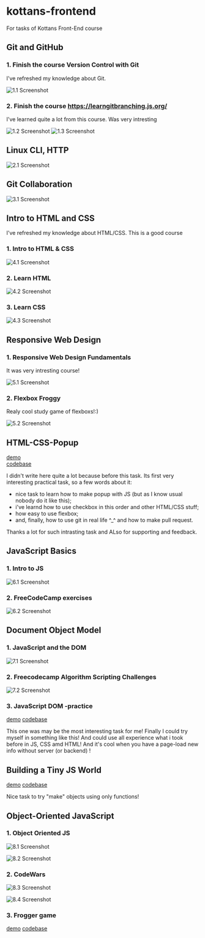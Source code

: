 # kottans-frontend

For tasks of Kottans Front-End course

## Git and GitHub

### 1. Finish the course Version Control with Git

I've refreshed my knowledge about Git.

![1.1 Screenshot](https://github.com/SamVal007/kottans-frontend/blob/main/Git%20and%20GitHub/Git.png)

### 2. Finish the course https://learngitbranching.js.org/

I've learned quite a lot from this course. Was very intresting

![1.2 Screenshot](https://github.com/SamVal007/kottans-frontend/blob/main/Git%20and%20GitHub/learngitbranching___%201.jpg)
![1.3 Screenshot](https://github.com/SamVal007/kottans-frontend/blob/main/Git%20and%20GitHub/learngitbranching___%202.jpg)

## Linux CLI, HTTP

![2.1 Screenshot](https://github.com/SamVal007/kottans-frontend/blob/main/Linux/Linux.png)

## Git Collaboration

![3.1 Screenshot](https://github.com/SamVal007/kottans-frontend/blob/main/task_git_collaboration/git_collaboration.png)

## Intro to HTML and CSS

I've refreshed my knowledge about HTML/CSS. This is a good course

### 1. Intro to HTML & CSS

![4.1 Screenshot](https://github.com/SamVal007/kottans-frontend/blob/main/html_css/HTML___Intro.jpg)

### 2. Learn HTML

![4.2 Screenshot](https://github.com/SamVal007/kottans-frontend/blob/main/html_css/Learn__CSS.jpg)

### 3. Learn CSS

![4.3 Screenshot](https://github.com/SamVal007/kottans-frontend/blob/main/html_css/Learn__HTML.jpg)

## Responsive Web Design

### 1. Responsive Web Design Fundamentals

It was very intresting course!

![5.1 Screenshot](https://github.com/SamVal007/kottans-frontend/blob/main/task_responsive_web_design/responsive_web_design%20.jpg)

### 2. Flexbox Froggy

Realy cool study game of flexboxs!:)

![5.2 Screenshot](https://github.com/SamVal007/kottans-frontend/blob/main/task_responsive_web_design/Flexbox%20Froggy.jpg)

## HTML-CSS-Popup

[demo](https://samval007.github.io/kottans-frontend/HTML-CSS-Popup/)\
[codebase](https://github.com/SamVal007/kottans-frontend/tree/main/HTML-CSS-Popup)

I didn't write here quite a lot because before this task. Its first very interesting practical task, so a few words about it:

- nice task to learn how to make popup with JS (but as I know usual nobody do it like this);
- i've learnd how to use checkbox in this order and other HTML/CSS stuff;
- how easy to use flexbox;
- and, finally, how to use git in real life ^\_^ and how to make pull request.

Thanks a lot for such intrasting task and ALso for supporting and feedback.

## JavaScript Basics

### 1. Intro to JS

![6.1 Screenshot](https://github.com/SamVal007/kottans-frontend/blob/main/task_js_basics/introJsUdacity.jpg)

### 2. FreeCodeCamp exercises

![6.2 Screenshot](https://github.com/SamVal007/kottans-frontend/blob/main/task_js_basics/freeCodeCamp_JS.jpg)

## Document Object Model

### 1. JavaScript and the DOM

![7.1 Screenshot](https://github.com/SamVal007/kottans-frontend/blob/main/task_js_dom/JSandDOM_udacity.jpg)

### 2. Freecodecamp Algorithm Scripting Challenges

![7.2 Screenshot](https://github.com/SamVal007/kottans-frontend/blob/main/task_js_dom/freecodecampChallenges.jpg)

### 3. JavaScript DOM -practice

[demo](https://samval007.github.io/kottans-frontend/Task_DOM_SnookerPlayers/)
[codebase](https://github.com/SamVal007/kottans-frontend/tree/main/Task_DOM_SnookerPlayers)

This one was may be the most interesting task for me!
Finally I could try myself in something like this! And could use all experience what i took before in JS, CSS amd HTML!
And it's cool when you have a page-load new info without server (or backend) !

## Building a Tiny JS World

[demo](https://samval007.github.io/a-tiny-JS-world/)
[codebase](https://github.com/SamVal007/a-tiny-JS-world)

Nice task to try "make" objects using only functions!

## Object-Oriented JavaScript

### 1. Object Oriented JS

![8.1 Screenshot](https://github.com/SamVal007/kottans-frontend/blob/main/Object-Oriented%20JavaScript/udacity-1.jpg)

![8.2 Screenshot](https://github.com/SamVal007/kottans-frontend/blob/main/Object-Oriented%20JavaScript/udacity-2.jpg)

### 2. CodeWars

![8.3 Screenshot](https://github.com/SamVal007/kottans-frontend/blob/main/Object-Oriented%20JavaScript/CodeWars-1.jpg)

![8.4 Screenshot](https://github.com/SamVal007/kottans-frontend/blob/main/Object-Oriented%20JavaScript/CodeWars-2.jpg)

### 3. Frogger game

[demo](https://samval007.github.io/frontend-nanodegree-arcade-game/)
[codebase](https://github.com/SamVal007/frontend-nanodegree-arcade-game)


